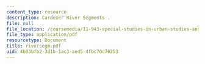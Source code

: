 ```yaml
---
content_type: resource
description: Cardener River Segments .
file: null
file_location: /coursemedia/11-943-special-studies-in-urban-studies-and-planning-the-cardener-river-corridor-workshop-fall-2001/4b03bfb23d1b1ac3aed54fbc70c76253_riversegm.pdf
file_type: application/pdf
resourcetype: Document
title: riversegm.pdf
uid: 4b03bfb2-3d1b-1ac3-aed5-4fbc70c76253
---
```

